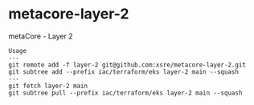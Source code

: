 # metacore-layer-2
metaCore - Layer 2

```
Usage
---
git remote add -f layer-2 git@github.com:xsre/metacore-layer-2.git
git subtree add --prefix iac/terraform/eks layer-2 main --squash
---
git fetch layer-2 main
git subtree pull --prefix iac/terraform/eks layer-2 main --squash
```
